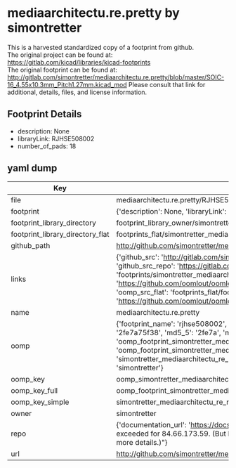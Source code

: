 # mediaarchitectu.re.pretty by simontretter  
This is a harvested standardized copy of a footprint from github.  
The original project can be found at:  
https://gitlab.com/kicad/libraries/kicad-footprints  
The original footprint can be found at:
http://gitlab.com/simontretter/mediaarchitectu.re.pretty/blob/master/SOIC-16_4.55x10.3mm_Pitch1.27mm.kicad_mod
Please consult that link for additional, details, files, and license information.  
## Footprint Details
* description: None  
* libraryLink: RJHSE508002  
* number_of_pads: 18  
## yaml dump  
| Key | Value |  
| --- | --- |  
| file | mediaarchitectu.re.pretty/RJHSE508002.kicad_mod |  
| footprint | {'description': None, 'libraryLink': 'RJHSE508002', 'number_of_pads': 18} |  
| footprint_library_directory | footprint_library_owner/simontretter_mediaarchitectu.re.pretty |  
| footprint_library_directory_flat | footprints_flat/simontretter_mediaarchitectu_re_rjhse508002/working |  
| github_path | http://github.com/simontretter/mediaarchitectu.re.pretty/blob/master/RJHSE508002.kicad_mod |  
| links | {'github_src': 'http://gitlab.com/simontretter/mediaarchitectu.re.pretty/blob/master/SOIC-16_4.55x10.3mm_Pitch1.27mm.kicad_mod', 'github_src_repo': 'https://gitlab.com/kicad/libraries/kicad-footprints', 'oomp_bot': 'footprints/simontretter_mediaarchitectu_re_rjhse508002/working', 'oomp_bot_github': 'https://github.com/oomlout/oomlout_oomp_footprint_bot/tree/main/footprints/simontretter_mediaarchitectu_re_rjhse508002/working', 'oomp_src_flat': 'footprints_flat/footprints_flat/simontretter_mediaarchitectu_re_rjhse508002/working', 'oomp_src_flat_github': 'https://github.com/oomlout/oomlout_oomp_footprint_src/tree/main/footprints_flat/simontretter_mediaarchitectu_re_rjhse508002/working'} |  
| name | mediaarchitectu.re.pretty |  
| oomp | {'footprint_name': 'rjhse508002', 'library_name': 'mediaarchitectu_re', 'md5': '2fe7a75f387cc273089e644cb907974e', 'md5_10': '2fe7a75f38', 'md5_5': '2fe7a', 'md5_6': '2fe7a7', 'oomp_key': 'oomp_simontretter_mediaarchitectu_re_rjhse508002', 'oomp_key_extra': 'oomp_footprint_simontretter_mediaarchitectu_re_rjhse508002', 'oomp_key_full': 'oomp_footprint_simontretter_mediaarchitectu_re_rjhse508002_2fe7a7', 'oomp_key_simple': 'simontretter_mediaarchitectu_re_rjhse508002', 'original_filename': 'mediaarchitectu.re.pretty/RJHSE508002.kicad_mod', 'owner_name': 'simontretter'} |  
| oomp_key | oomp_simontretter_mediaarchitectu_re_rjhse508002 |  
| oomp_key_full | oomp_footprint_simontretter_mediaarchitectu_re_rjhse508002 |  
| oomp_key_simple | simontretter_mediaarchitectu_re_rjhse508002 |  
| owner | simontretter |  
| repo | {'documentation_url': 'https://docs.github.com/rest/overview/resources-in-the-rest-api#rate-limiting', 'message': "API rate limit exceeded for 84.66.173.59. (But here's the good news: Authenticated requests get a higher rate limit. Check out the documentation for more details.)"} |  
| url | http://github.com/simontretter/mediaarchitectu.re.pretty |  

